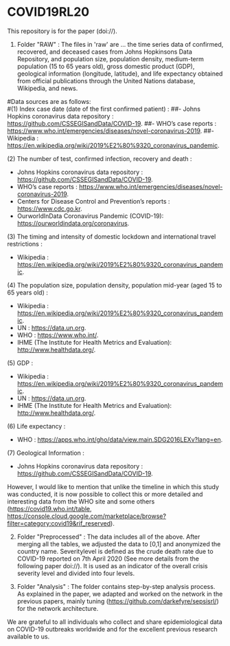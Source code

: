 # COVID19RL20

This repository is for the paper (doi://).

1. Folder "RAW" : 
The files in 'raw' are  ...
the time series data of confirmed, recovered, and deceased cases from Johns Hopkinsons Data Repository, and
population size, population density, medium-term population (15 to 65 years old), gross domestic product (GDP), geological information (longitude, latitude), and life expectancy obtained from official publications through the United Nations database, Wikipedia, and news.

#Data sources are as follows:   
#(1) Index case date (date of the first confirmed patient) : 
##- Johns Hopkins coronavirus data repository : https://github.com/CSSEGISandData/COVID-19.
##- WHO’s case reports : https://www.who.int/emergencies/diseases/novel-coronavirus-2019.
##- Wikipedia : https://en.wikipedia.org/wiki/2019%E2%80%9320_coronavirus_pandemic.

(2) The number of test, confirmed infection, recovery and death : 
- Johns Hopkins coronavirus data repository : https://github.com/CSSEGISandData/COVID-19.
- WHO’s case reports : https://www.who.int/emergencies/diseases/novel-coronavirus-2019.
- Centers for Disease Control and Prevention’s reports : https://www.cdc.go.kr.
- OurworldInData Coronavirus Pandemic (COVID-19): https://ourworldindata.org/coronavirus.

(3) The timing and intensity of domestic lockdown and international travel restrictions : 
- Wikipedia : https://en.wikipedia.org/wiki/2019%E2%80%9320_coronavirus_pandemic.

(4) The population size, population density, population mid-year (aged 15 to 65 years old) : 
- Wikipedia : https://en.wikipedia.org/wiki/2019%E2%80%9320_coronavirus_pandemic.
- UN : https://data.un.org.
- WHO : https://www.who.int/.
- IHME (The Institute for Health Metrics and Evaluation): http://www.healthdata.org/.

(5) GDP : 
- Wikipedia : https://en.wikipedia.org/wiki/2019%E2%80%9320_coronavirus_pandemic.
- UN : https://data.un.org.
- IHME (The Institute for Health Metrics and Evaluation): http://www.healthdata.org/.

(6) Life expectancy :
- WHO : https://apps.who.int/gho/data/view.main.SDG2016LEXv?lang=en.

(7) Geological Information :
- Johns Hopkins coronavirus data repository : https://github.com/CSSEGISandData/COVID-19.
  
However, I would like to mention that unlike the timeline in which this study was conducted, it is now possible to collect this or more detailed and interesting data from the WHO site and some others (https://covid19.who.int/table, https://console.cloud.google.com/marketplace/browse?filter=category:covid19&rif_reserved).

2. Folder "Preprocessed" : 
The data includes all of the above. After merging all the tables, we adjusted the data to [0,1] and anonymized the country name.
Severitylevel is defined as the crude death rate due to COVID-19 reported on 7th April 2020 (See more details from the following paper doi://).
It is used as an indicator of the overall crisis severity level and divided into four levels.

3. Folder "Analysis" : 
The folder contains step-by-step analysis process.
As explained in the paper, we adapted and worked on the network in the previous papers, mainly tuning (https://github.com/darkefyre/sepsisrl/) for the network architecture.

We are grateful to all individuals who collect and share epidemiological data on COVID-19 outbreaks worldwide and for the excellent previous research available to us.
